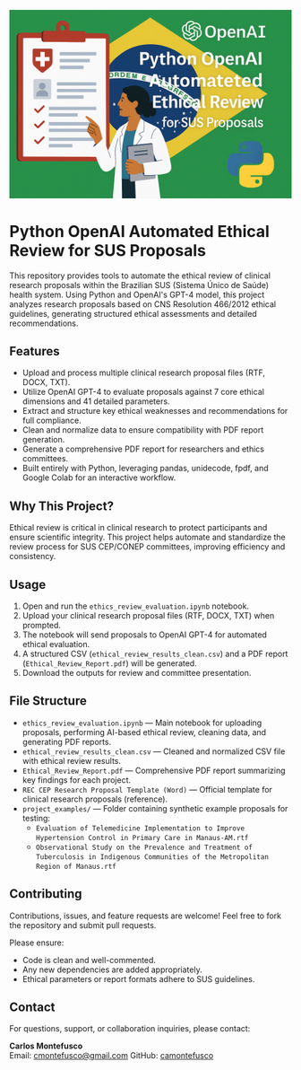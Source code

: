 ![Banner](bannerREC.png)

# Python OpenAI Automated Ethical Review for SUS Proposals

This repository provides tools to automate the ethical review of clinical research proposals within the Brazilian SUS (Sistema Único de Saúde) health system. Using Python and OpenAI's GPT-4 model, this project analyzes research proposals based on CNS Resolution 466/2012 ethical guidelines, generating structured ethical assessments and detailed recommendations.

## Features

- Upload and process multiple clinical research proposal files (RTF, DOCX, TXT).
- Utilize OpenAI GPT-4 to evaluate proposals against 7 core ethical dimensions and 41 detailed parameters.
- Extract and structure key ethical weaknesses and recommendations for full compliance.
- Clean and normalize data to ensure compatibility with PDF report generation.
- Generate a comprehensive PDF report for researchers and ethics committees.
- Built entirely with Python, leveraging pandas, unidecode, fpdf, and Google Colab for an interactive workflow.

## Why This Project?

Ethical review is critical in clinical research to protect participants and ensure scientific integrity. This project helps automate and standardize the review process for SUS CEP/CONEP committees, improving efficiency and consistency.

## Usage

1. Open and run the `ethics_review_evaluation.ipynb` notebook.
2. Upload your clinical research proposal files (RTF, DOCX, TXT) when prompted.
3. The notebook will send proposals to OpenAI GPT-4 for automated ethical evaluation.
4. A structured CSV (`ethical_review_results_clean.csv`) and a PDF report (`Ethical_Review_Report.pdf`) will be generated.
5. Download the outputs for review and committee presentation.

## File Structure

- `ethics_review_evaluation.ipynb` — Main notebook for uploading proposals, performing AI-based ethical review, cleaning data, and generating PDF reports.
- `ethical_review_results_clean.csv` — Cleaned and normalized CSV file with ethical review results.
- `Ethical_Review_Report.pdf` — Comprehensive PDF report summarizing key findings for each project.
- `REC CEP Research Proposal Template (Word)` — Official template for clinical research proposals (reference).
- `project_examples/` — Folder containing synthetic example proposals for testing:
  - `Evaluation of Telemedicine Implementation to Improve Hypertension Control in Primary Care in Manaus-AM.rtf`
  - `Observational Study on the Prevalence and Treatment of Tuberculosis in Indigenous Communities of the Metropolitan Region of Manaus.rtf`

## Contributing

Contributions, issues, and feature requests are welcome! Feel free to fork the repository and submit pull requests.

Please ensure:

- Code is clean and well-commented.
- Any new dependencies are added appropriately.
- Ethical parameters or report formats adhere to SUS guidelines.

## Contact

For questions, support, or collaboration inquiries, please contact:

**Carlos Montefusco**  
Email: cmontefusco@gmail.com 
GitHub: [camontefusco](https://github.com/camontefusco)
